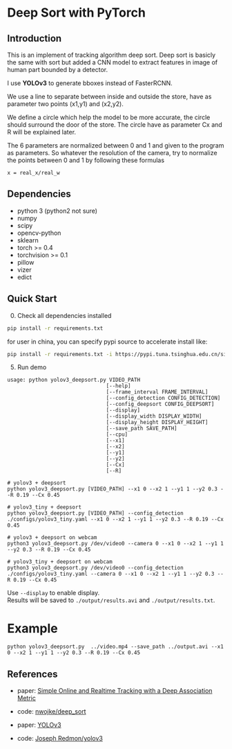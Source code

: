 # Deep Sort with PyTorch




## Introduction
This is an implement of  tracking algorithm deep sort. Deep sort is basicly the same with sort but added a CNN model to extract features in image of human part bounded by a detector. 

I use **YOLOv3** to generate bboxes instead of FasterRCNN.


We use a line to separate between inside and outside the store, have as parameter two points (x1,y1) and (x2,y2).

We define a circle which help the model to be more accurate, the circle should surround the door of the store. The circle have as parameter Cx and R will be explained later.

The 6 parameters are normalized between 0 and 1 and given to the program as parameters. So whatever the resolution of the camera, try to normalize the points between 0 and 1 by following these formulas

```
x = real_x/real_w
```
## Dependencies
- python 3 (python2 not sure)
- numpy
- scipy
- opencv-python
- sklearn
- torch >= 0.4
- torchvision >= 0.1
- pillow
- vizer
- edict

## Quick Start
0. Check all dependencies installed
```bash
pip install -r requirements.txt
```
for user in china, you can specify pypi source to accelerate install like:
```bash
pip install -r requirements.txt -i https://pypi.tuna.tsinghua.edu.cn/simple
```




5. Run demo
```
usage: python yolov3_deepsort.py VIDEO_PATH
                                [--help]
                                [--frame_interval FRAME_INTERVAL]
                                [--config_detection CONFIG_DETECTION]
                                [--config_deepsort CONFIG_DEEPSORT]
                                [--display]
                                [--display_width DISPLAY_WIDTH]
                                [--display_height DISPLAY_HEIGHT]
                                [--save_path SAVE_PATH]          
                                [--cpu]
                                [--x1]          
                                [--x2]          
                                [--y1]          
                                [--y2]  
                                [--Cx]
                                [--R]  

# yolov3 + deepsort
python yolov3_deepsort.py [VIDEO_PATH] --x1 0 --x2 1 --y1 1 --y2 0.3 --R 0.19 --Cx 0.45

# yolov3_tiny + deepsort
python yolov3_deepsort.py [VIDEO_PATH] --config_detection ./configs/yolov3_tiny.yaml --x1 0 --x2 1 --y1 1 --y2 0.3 --R 0.19 --Cx 0.45

# yolov3 + deepsort on webcam
python3 yolov3_deepsort.py /dev/video0 --camera 0 --x1 0 --x2 1 --y1 1 --y2 0.3 --R 0.19 --Cx 0.45

# yolov3_tiny + deepsort on webcam
python3 yolov3_deepsort.py /dev/video0 --config_detection ./configs/yolov3_tiny.yaml --camera 0 --x1 0 --x2 1 --y1 1 --y2 0.3 --R 0.19 --Cx 0.45
```
Use `--display` to enable display.  
Results will be saved to `./output/results.avi` and `./output/results.txt`.

# Example

```
python yolov3_deepsort.py  ../video.mp4 --save_path ../output.avi --x1 0 --x2 1 --y1 1 --y2 0.3 --R 0.19 --Cx 0.45     
```

## References
- paper: [Simple Online and Realtime Tracking with a Deep Association Metric](https://arxiv.org/abs/1703.07402)

- code: [nwojke/deep_sort](https://github.com/nwojke/deep_sort)

- paper: [YOLOv3](https://pjreddie.com/media/files/papers/YOLOv3.pdf)

- code: [Joseph Redmon/yolov3](https://pjreddie.com/darknet/yolo/)
